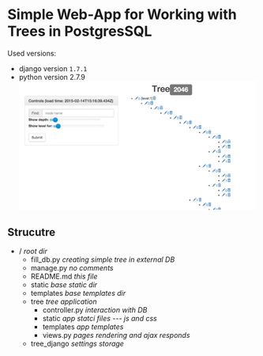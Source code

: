 # Simple Web-App for Working with Trees in PostgresSQL
Used versions:
  * django version `1.7.1`
  * python version 2.7.9
![Screenshot](screen.png)

## Strucutre

* / _root dir_
  * fill_db.py _creating simple tree in external DB_
  * manage.py _no comments_
  * README.md _this file_
  * static _base static dir_
  * templates _base templates dir_
  * tree _tree application_
    * controller.py _interaction with DB_
    * static _app statci files --- js and css_
    * templates _app templates_
    * views.py _pages rendering and ajax responds_
  * tree_django _settings storage_
